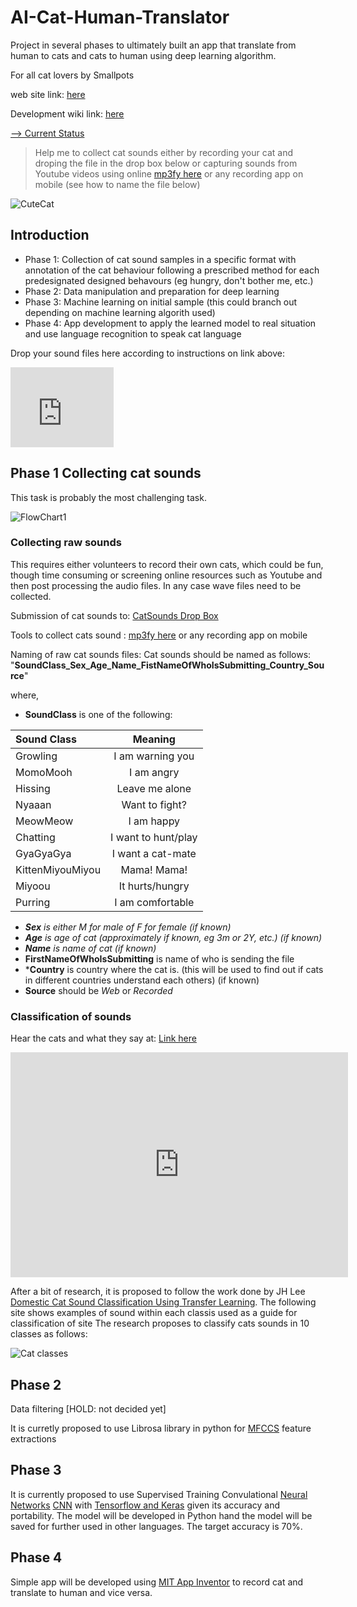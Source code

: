 
# AI-Cat-Human-Translator

Project in several phases to ultimately built an app that translate from human to cats and cats to human using deep learning algorithm.

For all cat lovers by Smallpots


web site link: [here](https://smallpots.github.io/AI-Cat-Human-Translator/)


Development wiki link: [here](https://github.com/Smallpots/AI-Cat-Human-Translator/wiki)


[--> Current Status](https://github.com/Smallpots/AI-Cat-Human-Translator/wiki/Collecting-cat-sounds)


>Help me to collect cat sounds either by recording your cat and droping the file in the drop box below or capturing sounds from Youtube videos using online [mp3fy here](https://mp3fy.com/) or any recording app on mobile (see how to name the file below)

![CuteCat](https://www.wtfclub.net/wp-content/uploads/2017/12/unnamed.jpg)


## Introduction
- Phase 1: Collection of cat sound samples in a specific format with annotation of the cat behaviour following a prescribed method for each predesignated designed behavours (eg hungry, don't bother me, etc.)
- Phase 2: Data manipulation and preparation for deep learning
- Phase 3: Machine learning on initial sample (this could branch out depending on machine learning algorith used)
- Phase 4: App development to apply the learned model to real situation and use language recognition to speak cat language

Drop your sound files here according to instructions on link above:

<iframe src="https://onedrive.live.com/embed?cid=EB02B52BD1CE79FD&resid=EB02B52BD1CE79FD%212644&authkey=AOroewqAhmmou_0" width="165" height="128" frameborder="0" scrolling="no"></iframe>


## Phase 1 Collecting cat sounds

This task is probably the most challenging task. 

![FlowChart1](flowchart1.PNG)


### Collecting raw sounds
This requires either volunteers to record their own cats, which could be fun, though time consuming or screening online resources such as Youtube and then post processing the audio files.
In any case wave files need to be collected.

Submission of cat sounds to: [CatSounds Drop Box](https://1drv.ms/f/s!Av15ztErtQLrlFSNvhIzIsAi3KJy)
 
Tools to collect cats sound : [mp3fy here](https://mp3fy.com/) or any recording app on mobile


Naming of raw cat sounds files: Cat sounds should be named as follows:
   "**SoundClass_Sex_Age_Name_FistNameOfWhoIsSubmitting_Country_Source**"


where,
  - **SoundClass** is one of the following: 

 |Sound Class       | Meaning             
 |:------------------|:--------------------:|
 |Growling | I am warning you |
 |MomoMooh | I am angry |
 |Hissing | Leave me alone |
 |Nyaaan | Want to fight? |
 | MeowMeow | I am happy | 
 | Chatting | I want to hunt/play |
 |GyaGyaGya | I want a cat-mate | 
 | KittenMiyouMiyou| Mama! Mama! | 
 | Miyoou | It hurts/hungry | 
 | Purring | I am comfortable |
 
  - ***Sex** is either M for male of F for female (if known)*
  - ***Age** is age of cat (approximately if known, eg 3m or 2Y, etc.) (if known)*
  - ***Name** is name of cat (if known)*
  - **FirstNameOfWhoIsSubmitting** is name of who is sending the file
  - ***Country** is country where the cat is. (this will be used to find out if cats in different countries understand each others) (if known)
  - **Source** should be *Web* or *Recorded*


### Classification of sounds
Hear the cats and what they say at: [Link here](https://www.mnn.com/family/pets/stories/cat-sounds-and-what-they-mean)


<iframe width="540" height="360" src="https://www.youtube.com/embed/nX1YzS_CYIw" frameborder="0" allow="autoplay; encrypted-media" allowfullscreen></iframe>


After a bit of research, it is proposed to follow the work done by JH Lee [Domestic Cat Sound Classification Using Transfer Learning](http://www.ijfis.org/journal/view.html?uid=827&&vmd=Full).
The following site shows examples of sound within each classis used as a guide for classification of site
The research proposes to classify cats sounds in 10 classes as follows:


![Cat classes](talkingcat.gif)


## Phase 2
Data filtering [HOLD: not decided yet]

It is curretly proposed to use Librosa library in python for [MFCCS](https://en.wikipedia.org/wiki/Mel-frequency_cepstrum) feature extractions


## Phase 3
It is currently proposed to use Supervised Training Convulational [Neural Networks](https://en.wikipedia.org/wiki/Neural_network) [CNN](https://en.wikipedia.org/wiki/Convolutional_neural_network) with [Tensorflow and Keras](https://www.tensorflow.org/guide/keras) given its accuracy and portability. The model will be developed in Python hand the model will be saved for further used in other languages.
The target accuracy is 70%.


## Phase 4
Simple app will be developed using [MIT App Inventor](http://appinventor.mit.edu/explore/) to record cat and translate to human and vice versa.

<!--stackedit_data:
eyJoaXN0b3J5IjpbOTYyNzg5NzU0LC0xNjEzMTQ1NTU0LDEyND
czNjc0NjIsLTYyNzY2MDE4NiwtNTQ4NDQ2MzYyLDE2MTA3OTc5
ODgsLTIzOTEyMjkxLC0xMjA0NDcxMzQ1LDc4NDI3ODQwNCwxNT
IwMDY0NzU1LC0xNjIxMjMzMywtMTc0Nzc5NTA5MSwxNjc2NzA0
NDY4XX0=
-->
